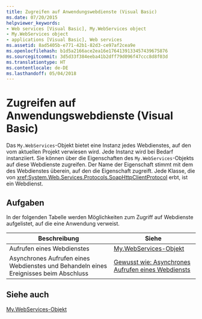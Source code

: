 ```yaml
---
title: Zugreifen auf Anwendungswebdienste (Visual Basic)
ms.date: 07/20/2015
helpviewer_keywords:
- Web services [Visual Basic], My.WebServices object
- My.WebServices object
- applications [Visual Basic], Web services
ms.assetid: 8ad5405b-e771-42b1-82d3-ce97af2cea9e
ms.openlocfilehash: b1d5a2166ace2ea16e1764139133457439675876
ms.sourcegitcommit: 3d5d33f384eeba41b2dff79d096f47ccc8d8f03d
ms.translationtype: HT
ms.contentlocale: de-DE
ms.lasthandoff: 05/04/2018
---
```

# <a name="accessing-application-web-services-visual-basic"></a>Zugreifen auf Anwendungswebdienste (Visual Basic)
Das `My.WebServices`-Objekt bietet eine Instanz jedes Webdienstes, auf den vom aktuellen Projekt verwiesen wird. Jede Instanz wird bei Bedarf instanziiert. Sie können über die Eigenschaften des `My.WebServices`-Objekts auf diese Webdienste zugreifen. Der Name der Eigenschaft stimmt mit dem des Webdienstes überein, auf den die Eigenschaft zugreift. Jede Klasse, die von <xref:System.Web.Services.Protocols.SoapHttpClientProtocol> erbt, ist ein Webdienst.  
  
## <a name="tasks"></a>Aufgaben  
 In der folgenden Tabelle werden Möglichkeiten zum Zugriff auf Webdienste aufgelistet, auf die eine Anwendung verweist.  
  
|Beschreibung|Siehe|  
|---|---|   
|Aufrufen eines Webdienstes|[My.WebServices-Objekt](../../../visual-basic/language-reference/objects/my-webservices-object.md)|  
|Asynchrones Aufrufen eines Webdienstes und Behandeln eines Ereignisses beim Abschluss|[Gewusst wie: Asynchrones Aufrufen eines Webdiensts](../../../visual-basic/developing-apps/programming/how-to-call-a-web-service-asynchronously.md)|  
  
## <a name="see-also"></a>Siehe auch  
 [My.WebServices-Objekt](../../../visual-basic/language-reference/objects/my-webservices-object.md)
